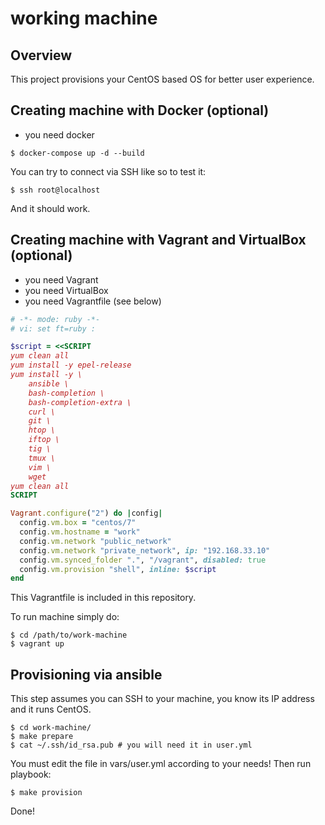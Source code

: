 # working machine

## Overview

This project provisions your CentOS based OS for better user experience.

## Creating machine with Docker (optional)

- you need docker

```$ docker-compose up -d --build```

You can try to connect via SSH like so to test it:

```$ ssh root@localhost```

And it should work.

## Creating machine with Vagrant and VirtualBox (optional)

- you need Vagrant
- you need VirtualBox
- you need Vagrantfile (see below)

```ruby
# -*- mode: ruby -*-
# vi: set ft=ruby :

$script = <<SCRIPT
yum clean all
yum install -y epel-release
yum install -y \
	ansible \
	bash-completion \
	bash-completion-extra \
	curl \
	git \
	htop \
	iftop \
	tig \
	tmux \
	vim \
	wget
yum clean all
SCRIPT

Vagrant.configure("2") do |config|
  config.vm.box = "centos/7"
  config.vm.hostname = "work"
  config.vm.network "public_network"
  config.vm.network "private_network", ip: "192.168.33.10"
  config.vm.synced_folder ".", "/vagrant", disabled: true
  config.vm.provision "shell", inline: $script
end
```

This Vagrantfile is included in this repository.

To run machine simply do:

	$ cd /path/to/work-machine
	$ vagrant up

## Provisioning via ansible

This step assumes you can SSH to your machine, you know its IP address and it runs CentOS.

    $ cd work-machine/
    $ make prepare
    $ cat ~/.ssh/id_rsa.pub # you will need it in user.yml

You must edit the file in vars/user.yml according to your needs! Then run playbook:

    $ make provision

Done!

